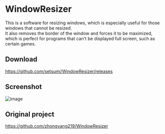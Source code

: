 # WindowResizer

This is a software for resizing windows, which is especially useful for those windows that cannot be resized. <br>
It also removes the border of the window and forces it to be maximized, which is perfect for programs that can't be displayed full screen, such as certain games.

## Download

https://github.com/setsumi/WindowResizer/releases

## Screenshot

![image](https://github.com/setsumi/WindowResizer/assets/5970554/de5b3bf9-2995-4172-8b8b-5abebed996b8)

## Original project

https://github.com/zhongyang219/WindowResizer
